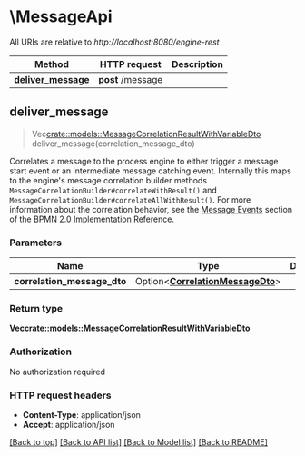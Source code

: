 # \MessageApi

All URIs are relative to *http://localhost:8080/engine-rest*

Method | HTTP request | Description
------------- | ------------- | -------------
[**deliver_message**](MessageApi.md#deliver_message) | **post** /message | 



## deliver_message

> Vec<crate::models::MessageCorrelationResultWithVariableDto> deliver_message(correlation_message_dto)


Correlates a message to the process engine to either trigger a message start event or an intermediate message  catching event. Internally this maps to the engine's message correlation builder methods `MessageCorrelationBuilder#correlateWithResult()` and `MessageCorrelationBuilder#correlateAllWithResult()`. For more information about the correlation behavior, see the [Message Events](https://docs.camunda.org/manual/7.14/bpmn20/events/message-events/) section of the [BPMN 2.0 Implementation Reference](https://docs.camunda.org/manual/7.14/reference/bpmn20/).

### Parameters


Name | Type | Description  | Required | Notes
------------- | ------------- | ------------- | ------------- | -------------
**correlation_message_dto** | Option<[**CorrelationMessageDto**](CorrelationMessageDto.md)> |  |  |

### Return type

[**Vec<crate::models::MessageCorrelationResultWithVariableDto>**](MessageCorrelationResultWithVariableDto.md)

### Authorization

No authorization required

### HTTP request headers

- **Content-Type**: application/json
- **Accept**: application/json

[[Back to top]](#) [[Back to API list]](../README.md#documentation-for-api-endpoints) [[Back to Model list]](../README.md#documentation-for-models) [[Back to README]](../README.md)

